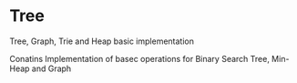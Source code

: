 # Tree
Tree, Graph, Trie and Heap basic implementation

Conatins Implementation of basec operations for Binary Search Tree, Min-Heap and Graph
